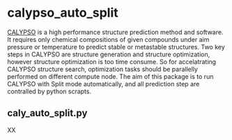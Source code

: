 # calypso_auto_split
[CALYPSO](www.calypso.cn) is a high performance structure prediction method and software. It requires only chemical compositions of given compounds under aim pressure or temperature to predict stable or metastable structures. 
Two key steps in CALYPSO are structure generation and structure optimization, however structure optimization is too time consume. So for accelatrating CALYPSO structure search, optimization tasks should be parallelly performed on different compute node.
The aim of this package is to run CALYPSO with Split mode automatically, and all prediction step are contralled by python scrapts.
## caly_auto_split.py
XX
